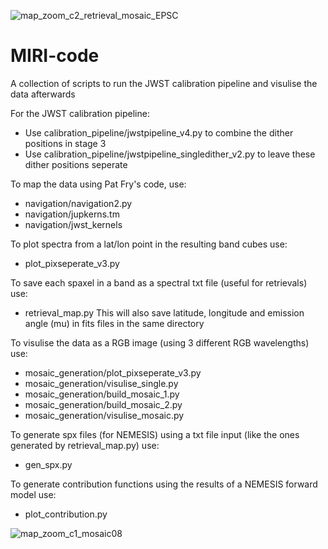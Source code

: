 ![map_zoom_c2_retrieval_mosaic_EPSC](https://user-images.githubusercontent.com/93939955/199546122-ad248436-b5b6-4249-bf34-2bec04f699e8.png)

# MIRI-code
A collection of scripts to run the JWST calibration pipeline and visulise the data afterwards


For the JWST calibration pipeline:
  - Use calibration_pipeline/jwstpipeline_v4.py to combine the dither positions in stage 3
  - Use calibration_pipeline/jwstpipeline_singledither_v2.py to leave these dither positions seperate


To map the data using Pat Fry's code, use:
  - navigation/navigation2.py
  - navigation/jupkerns.tm
  - navigation/jwst_kernels


To plot spectra from a lat/lon point in the resulting band cubes use:
  - plot_pixseperate_v3.py


To save each spaxel in a band as a spectral txt file (useful for retrievals) use:
  - retrieval_map.py
This will also save latitude, longitude and emission angle (mu) in fits files in the same directory


To visulise the data as a RGB image (using 3 different RGB wavelengths) use:
  - mosaic_generation/plot_pixseperate_v3.py
  - mosaic_generation/visulise_single.py
  - mosaic_generation/build_mosaic_1.py
  - mosaic_generation/build_mosaic_2.py
  - mosaic_generation/visulise_mosaic.py


To generate spx files (for NEMESIS) using a txt file input (like the ones generated by retrieval_map.py) use:
  - gen_spx.py


To generate contribution functions using the results of a NEMESIS forward model use:
  - plot_contribution.py


![map_zoom_c1_mosaic08](https://user-images.githubusercontent.com/93939955/199546409-93baee96-3da8-49c4-b30d-ec1f49ef909a.png)
